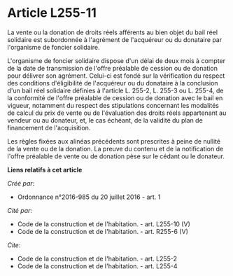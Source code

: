# Article L255-11

La vente ou la donation de droits réels afférents au bien objet du bail réel solidaire est subordonnée à l'agrément de
l'acquéreur ou du donataire par l'organisme de foncier solidaire. 

L'organisme de foncier solidaire dispose d'un délai de deux mois à compter de la date de transmission de l'offre préalable de
cession ou de donation pour délivrer son agrément. Celui-ci est fondé sur la vérification du respect des conditions
d'éligibilité de l'acquéreur ou du donataire à la conclusion d'un bail réel solidaire définies à l'article L. 255-2, L. 255-3
ou L. 255-4, de la conformité de l'offre préalable de cession ou de donation avec le bail en vigueur, notamment du respect
des stipulations concernant les modalités de calcul du prix de vente ou de l'évaluation des droits réels appartenant au
vendeur ou au donateur, et, le cas échéant, de la validité du plan de financement de l'acquisition. 

Les règles fixées aux alinéas précédents sont prescrites à peine de nullité de la vente ou de la donation. La preuve du
contenu et de la notification de l'offre préalable de vente ou de donation pèse sur le cédant ou le donateur.

**Liens relatifs à cet article**

_Créé par_:

  - Ordonnance n°2016-985 du 20 juillet 2016 - art. 1

_Cité par_:

  - Code de la construction et de l'habitation. - art. L255-10 (V)
  - Code de la construction et de l'habitation. - art. R255-6 (V)

_Cite_:

  - Code de la construction et de l'habitation. - art. L255-2
  - Code de la construction et de l'habitation. - art. L255-4
